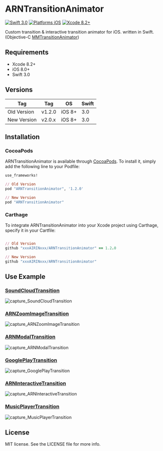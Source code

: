 # ARNTransitionAnimator

[![Swift 3.0](https://img.shields.io/badge/Swift-3.0-orange.svg?style=flat)](https://developer.apple.com/swift/)
[![Platforms iOS](https://img.shields.io/badge/Platforms-iOS-lightgray.svg?style=flat)](https://developer.apple.com/swift/)
[![Xcode 8.2+](https://img.shields.io/badge/Xcode-8.2+-blue.svg?style=flat)](https://developer.apple.com/swift/)

Custom transition & interactive transition animator for iOS. written in Swift.(Objective-C [MMTransitionAnimator](https://github.com/mojun/MMTransitionAnimator))

## Requirements

* Xcode 8.2+
* iOS 8.0+
* Swift 3.0

## Versions

| Tag         | Tag        | OS             | Swift         |
|-------------|------------|----------------|---------------|
| Old Version | v1.2.0     | iOS 8+         | 3.0           |
| New Version | v2.0.x     | iOS 8+         | 3.0           |

## Installation

### CocoaPods

ARNTransitionAnimator is available through [CocoaPods](http://cocoapods.org). To install
it, simply add the following line to your Podfile:

```ruby
use_frameworks!

// Old Version
pod "ARNTransitionAnimator", '1.2.0'

// New Version
pod "ARNTransitionAnimator"
```

### Carthage

To integrate ARNTransitionAnimator into your Xcode project using Carthage, specify it in your Cartfile:

```ruby

// Old Version
github "xxxAIRINxxx/ARNTransitionAnimator" == 1.2.0

// New Version
github "xxxAIRINxxx/ARNTransitionAnimator"

```


## Use Example

### [SoundCloudTransition](https://github.com/xxxAIRINxxx/SoundCloudTransition)

![capture_SoundCloudTransition](gifs/SoundCloudTransition.gif "capture_SoundCloudTransition")


### [ARNZoomImageTransition](https://github.com/xxxAIRINxxx/ARNZoomImageTransition)

![capture_ARNZoomImageTransition](gifs/ARNZoomImageTransition.gif "capture_ARNZoomImageTransition")


### [ARNModalTransition](https://github.com/xxxAIRINxxx/ARNModalTransition)

![capture_ARNModalTransition](gifs/ARNModalTransition.gif "capture_ARNModalTransition")


### [GooglePlayTransition](https://github.com/xxxAIRINxxx/GooglePlayTransition)

![capture_GooglePlayTransition](gifs/GooglePlayTransition.gif "capture_GooglePlayTransition")


### [ARNInteractiveTransition](https://github.com/xxxAIRINxxx/ARNInteractiveTransition)

![capture_ARNInteractiveTransition](gifs/ARNInteractiveTransition.gif "capture_ARNInteractiveTransition")

### [MusicPlayerTransition](https://github.com/xxxAIRINxxx/MusicPlayerTransition)
![capture_MusicPlayerTransition](gifs/MusicPlayerTransition.gif "capture_MusicPlayerTransition")

## License

MIT license. See the LICENSE file for more info.
